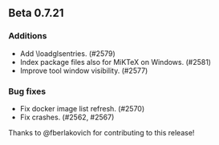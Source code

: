 ## Beta 0.7.21

### Additions
* Add \loadglsentries. (#2579)
* Index package files also for MiKTeX on Windows. (#2581)
* Improve tool window visibility. (#2577)

### Bug fixes
* Fix docker image list refresh. (#2570)
* Fix crashes. (#2562, #2567)

Thanks to @fberlakovich for contributing to this release!